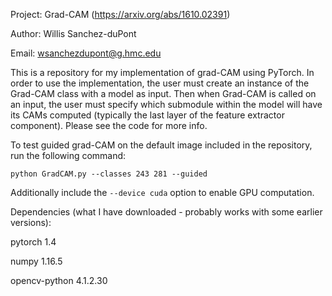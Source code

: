 Project: Grad-CAM (https://arxiv.org/abs/1610.02391)

Author: Willis Sanchez-duPont

Email: wsanchezdupont@g.hmc.edu

This is a repository for my implementation of grad-CAM using PyTorch. In order to use the implementation, the user must create an instance of the Grad-CAM class with a model as input. Then when Grad-CAM is called on an input, the user must specify which submodule within the model will have its CAMs computed (typically the last layer of the feature extractor component). Please see the code for more info.

To test guided grad-CAM on the default image included in the repository, run the following command:

```python GradCAM.py --classes 243 281 --guided```

Additionally include the ```--device cuda``` option to enable GPU computation.

Dependencies (what I have downloaded - probably works with some earlier versions):

pytorch 1.4

numpy 1.16.5

opencv-python 4.1.2.30
